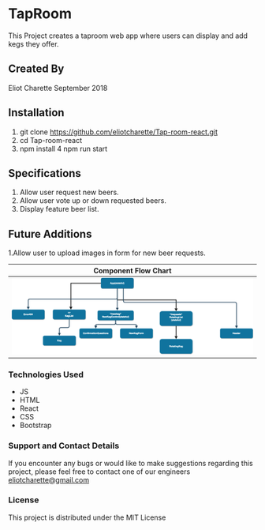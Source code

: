 # TapRoom

This Project creates a taproom web app where users can display and add kegs they offer.
## Created By
Eliot Charette
September 2018

## Installation

1. git clone https://github.com/eliotcharette/Tap-room-react.git
2. cd Tap-room-react
3. npm install
4 npm run start


## Specifications

1. Allow user request new beers.
2. Allow user vote up or down requested beers.
3. Display feature beer list.


## Future Additions

1.Allow user to upload images in form for new beer requests.


| Component Flow Chart|
|-----------|
|![alt text](./src/assets/ComponentFlowChart.png)|
### Technologies Used

* JS
* HTML
* React
* CSS
* Bootstrap

### Support and Contact Details
If you encounter any bugs or would like to make suggestions regarding this project, please feel free to contact one of our engineers eliotcharette@gmail.com

### License

This project is distributed under the MIT License
